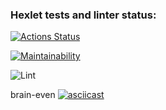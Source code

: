 ### Hexlet tests and linter status:
[![Actions Status](https://github.com/MadButterfly/php-project-lvl1/workflows/hexlet-check/badge.svg)](https://github.com/MadButterfly/php-project-lvl1/actions)

[![Maintainability](https://api.codeclimate.com/v1/badges/05b8567e012526455122/maintainability)](https://codeclimate.com/github/MadButterfly/php-project-lvl1/maintainability)

![Lint](https://github.com/github/docs/actions/workflows/main.yml/badge.svg)

brain-even
[![asciicast](https://asciinema.org/a/CijILixeuGOWcVHdgCob5PgVC.svg)](https://asciinema.org/a/CijILixeuGOWcVHdgCob5PgVC)
